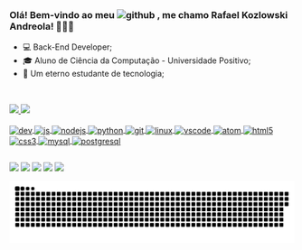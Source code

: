 ##

### Olá! Bem-vindo ao meu <img alt="github" height="20" widht="20" src="https://cdn.jsdelivr.net/gh/devicons/devicon/icons/github/github-original.svg" /> , me chamo Rafael Kozlowski Andreola! 👋👨‍💻

- 💻 Back-End Developer;
- 🎓 Aluno de Ciência da Computação - Universidade Positivo;
- 🚀 Um eterno estudante de tecnologia;

##

<div><br>
  <a href="https://github.com/Rafa-KozAnd">
  <img height="170em" src="https://github-readme-stats.vercel.app/api?username=Rafa-KozAnd&show_icons=true&theme=radical&include_all_commits=true&count_private=true" />
  <img height="170em" src="https://github-readme-stats.vercel.app/api/top-langs/?username=Rafa-KozAnd&layout=compact&langs_count=16&theme=tokyonight" />
</div>

<div style="display: inline_block"><br>
  <img align="center" alt="dev" height="40" widht="40" src="https://cdn.jsdelivr.net/gh/devicons/devicon/icons/devicon/devicon-original.svg" />
  <img align="center" alt="js" height="40" widht="40" src="https://cdn.jsdelivr.net/gh/devicons/devicon/icons/javascript/javascript-original.svg" />
  <img align="center" alt="nodejs" height="40" widht="40" src="https://cdn.jsdelivr.net/gh/devicons/devicon/icons/nodejs/nodejs-original-wordmark.svg" />
  <img align="center" alt="python" height="40" widht="40" src="https://cdn.jsdelivr.net/gh/devicons/devicon/icons/python/python-original-wordmark.svg" />
  <img align="center" alt="git" height="40" widht="40" src="https://cdn.jsdelivr.net/gh/devicons/devicon/icons/git/git-original-wordmark.svg" />
  <img align="center" alt="linux" height="40" widht="40"src="https://cdn.jsdelivr.net/gh/devicons/devicon/icons/linux/linux-original.svg" />
  <img align="center" alt="vscode" height="40" src="https://cdn.jsdelivr.net/gh/devicons/devicon/icons/vscode/vscode-original.svg" />
  <img align="center" alt="atom" height="40" widht="40" src="https://cdn.jsdelivr.net/gh/devicons/devicon/icons/atom/atom-original.svg" />
  <img align="center" alt="html5" height="40" widht="40"src="https://cdn.jsdelivr.net/gh/devicons/devicon/icons/html5/html5-original-wordmark.svg" />
  <img align="center" alt="css3" height="40" widht="40" src="https://cdn.jsdelivr.net/gh/devicons/devicon/icons/css3/css3-original-wordmark.svg" />
  <img align="center" alt="mysql" height="40" widht="40" src="https://cdn.jsdelivr.net/gh/devicons/devicon/icons/mysql/mysql-original-wordmark.svg" />
  <img align="center" alt="postgresql" height="40" widht="40" src="https://cdn.jsdelivr.net/gh/devicons/devicon/icons/postgresql/postgresql-original-wordmark.svg" />
</div>
  
##
  
<div>
  <a href="https://www.instagram.com/rafa_kozand/" target="_blank"><img src="https://img.shields.io/badge/Instagram-E4405F?style=for-the-badge&logo=instagram&logoColor=white" /></a>
  <a href="https://www.linkedin.com/in/rafa-kozand/" target="_blank"><img src="https://img.shields.io/badge/LinkedIn-0077B5?style=for-the-badge&logo=linkedin&logoColor=white" /></a>
  <a href="https://www.facebook.com/rafa.kozand/" target="_blank"><img src="https://img.shields.io/badge/Facebook-1877F2?style=for-the-badge&logo=facebook&logoColor=white" /></a>
  <a href="mailto:rafandreola@hotmail.com"><img src="https://img.shields.io/badge/Gmail-D14836?style=for-the-badge&logo=gmail&logoColor=white" /></a>
  <a href="https://discord.gg/692522294546792508" target="_blank"><img src="https://img.shields.io/badge/Discord-7289DA?style=for-the-badge&logo=discord&logoColor=white" /></a>
  
![Snake animation](https://github.com/Rafa-KozAnd/Rafa-KozAnd/blob/output/github-contribution-grid-snake.svg)
  
</div>
